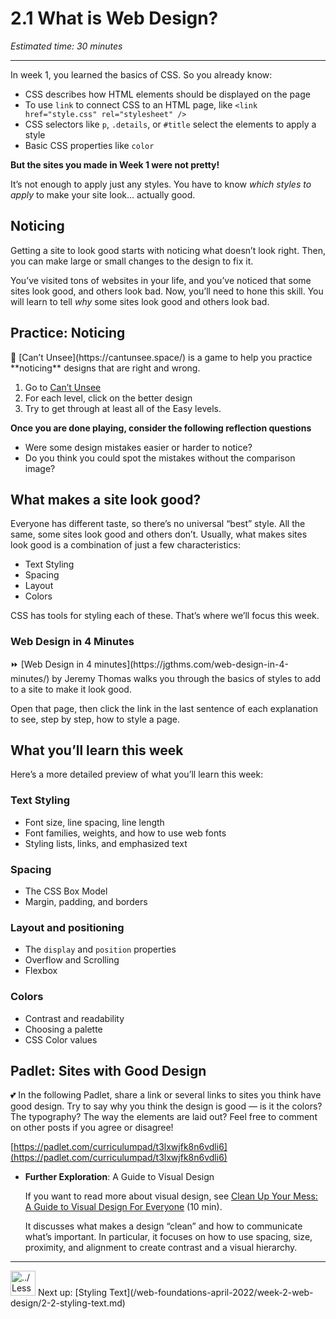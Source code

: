 # 2.1 What is Web Design?

*Estimated time: 30 minutes*

---

In week 1, you learned the basics of CSS. So you already know:

- CSS describes how HTML elements should be displayed on the page
- To use `link` to connect CSS to an HTML page, like `<link href="style.css" rel="stylesheet" />`
- CSS selectors like `p`, `.details`, or `#title` select the elements to apply a style
- Basic CSS properties like `color`

**But the sites you made in Week 1 were not pretty!** 

It’s not enough to apply just any styles. You have to know *which styles to apply* to make your site look... actually good.

## Noticing

Getting a site to look good starts with noticing what doesn’t look right. Then, you can make large or small changes to the design to fix it.

You’ve visited tons of websites in your life, and you’ve noticed that some sites look good, and others look bad. Now, you’ll need to hone this skill. You will learn to tell *why* some sites look good and others look bad.

## Practice: Noticing

<aside>
👀 [Can’t Unsee](https://cantunsee.space/) is a game to help you practice **noticing** designs that are right and wrong.

1. Go to [Can’t Unsee](https://cantunsee.space/)
2. For each level, click on the better design
3. Try to get through at least all of the Easy levels.

**Once you are done playing, consider the following reflection questions**

- Were some design mistakes easier or harder to notice?
- Do you think you could spot the mistakes without the comparison image?
</aside>

## What makes a site look good?

Everyone has different taste, so there’s no universal “best” style. All the same, some sites look good and others don’t. Usually, what makes sites look good is a combination of just a few characteristics:

- Text Styling
- Spacing
- Layout
- Colors

CSS has tools for styling each of these. That’s where we’ll focus this week.

### Web Design in 4 Minutes

<aside>
⏩ [Web Design in 4 minutes](https://jgthms.com/web-design-in-4-minutes/) by Jeremy Thomas walks you through the basics of styles to add to a site to make it look good. 

Open that page, then click the link in the last sentence of each explanation to see, step by step, how to style a page.

</aside>

## What you’ll learn this week

Here’s a more detailed preview of what you’ll learn this week:

### Text Styling

- Font size, line spacing, line length
- Font families, weights, and how to use web fonts
- Styling lists, links, and emphasized text

### Spacing

- The CSS Box Model
- Margin, padding, and borders

### Layout and positioning

- The `display` and `position` properties
- Overflow and Scrolling
- Flexbox

### Colors

- Contrast and readability
- Choosing a palette
- CSS Color values

## Padlet: Sites with Good Design

<aside>
💕 In the following Padlet, share a link or several links to sites you think have good design. Try to say why you think the design is good — is it the colors? The typography? The way the elements are laid out? Feel free to comment on other posts if you agree or disagree!

</aside>

[https://padlet.com/curriculumpad/t3lxwjfk8n6vdli6](https://padlet.com/curriculumpad/t3lxwjfk8n6vdli6)

- **Further Exploration**: A Guide to Visual Design
    
    If you want to read more about visual design, see [Clean Up Your Mess: A Guide to Visual Design For Everyone](https://www.visualmess.com/) (10 min). 
    
    It discusses what makes a design “clean” and how to communicate what’s important. In particular, it focuses on how to use spacing, size, proximity, and alignment to create contrast and a visual hierarchy.
    

---

<aside>
<img src="../Lesson%200%20Learning%20With%20Kibo%206427d2f5f1ae4576a3b083dd8476d915/man-in-hike.png" alt="../Lesson%200%20Learning%20With%20Kibo%206427d2f5f1ae4576a3b083dd8476d915/man-in-hike.png" width="40px" /> Next up: [Styling Text](/web-foundations-april-2022/week-2-web-design/2-2-styling-text.md)

</aside>